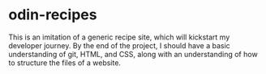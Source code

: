 # odin-recipes
This is an imitation of a generic recipe site, which will kickstart my developer journey. By the end of the project, I should have a basic understanding of git, HTML, and CSS, along with an understanding of how to structure the files of a website.